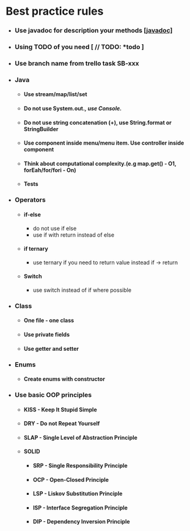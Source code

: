 # Best practice rules

- ### Use javadoc for description your methods [[javadoc]](https://docs.oracle.com/javase/8/docs/technotes/tools/windows/javadoc.html)
- ### Using TODO of you need [ // TODO: *todo ]
- ### Use branch name from trello task SB-xxx

- ### Java
    - #### Use stream/map/list/set
    - #### Do not use System.out.*, use Console.*
    - #### Do not use string concatenation (+), use String.format or StringBuilder
    - #### Use component inside menu/menu item. Use controller inside component
    - #### Think about computational complexity.(e.g map.get() - O1, forEah/for/fori - On)
    - #### Tests

- ### Operators
    - #### if-else
        - do not use if else
        - use if with return instead of else
    - #### if ternary
        - use ternary if you need to return value instead if -> return
    - #### Switch
        - use switch instead of if where possible

- ### Class
    - #### One file - one class
    - #### Use private fields
    - #### Use getter and setter

- ### Enums
    - #### Create enums with constructor

- ### Use basic OOP principles
    - #### KISS - Keep It Stupid Simple
    - #### DRY - Do not Repeat Yourself
    - #### SLAP - Single Level of Abstraction Principle
    - #### SOLID
        - #### SRP - Single Responsibility Principle
        - #### OCP - Open-Closed Principle
        - #### LSP - Liskov Substitution Principle
        - #### ISP - Interface Segregation Principle
        - #### DIP - Dependency Inversion Principle